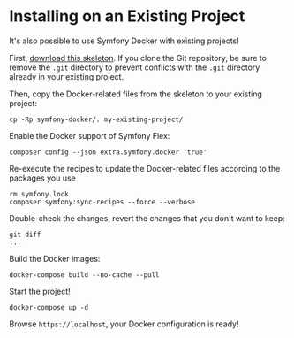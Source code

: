 # Installing on an Existing Project

It's also possible to use Symfony Docker with existing projects!

First, [download this skeleton](https://github.com/bvbmedia/symfony-webpack-encore-docker). If you clone the Git repository, be sure to remove the `.git` directory to prevent conflicts with the `.git` directory already in your existing project.

Then, copy the Docker-related files from the skeleton to your existing project:

    cp -Rp symfony-docker/. my-existing-project/

Enable the Docker support of Symfony Flex:

    composer config --json extra.symfony.docker 'true'

Re-execute the recipes to update the Docker-related files according to the packages you use

    rm symfony.lock
    composer symfony:sync-recipes --force --verbose

Double-check the changes, revert the changes that you don't want to keep:

    git diff
    ...

Build the Docker images:

    docker-compose build --no-cache --pull

Start the project!

    docker-compose up -d

Browse `https://localhost`, your Docker configuration is ready!
